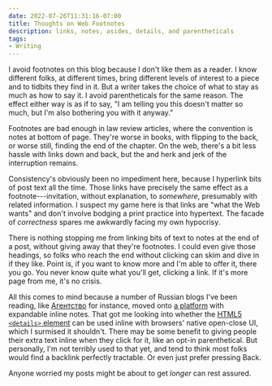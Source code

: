 ```yaml
---
date: 2022-07-26T11:31:16-07:00
title: Thoughts on Web Footnotes
description: links, notes, asides, details, and parentheticals
tags:
- Writing
---
```


I avoid footnotes on this blog because I don't like them as a reader.  I know different folks, at different times, bring different levels of interest to a piece and to tidbits they find in it.  But a writer takes the choice of what to stay as much as how to say it.  I avoid parentheticals for the same reason.  The effect either way is as if to say, "I am telling you this doesn't matter so much, but I'm also bothering you with it anyway."

Footnotes are bad enough in law review articles, where the convention is notes at bottom of page.  They're worse in books, with flipping to the back, or worse still, finding the end of the chapter.  On the web, there's a bit less hassle with links down and back, but the and herk and jerk of the interruption remains.

Consistency's obviously been no impediment here, because I hyperlink bits of post text all the time.  Those links have precisely the same effect as a footnote---invitation, without explanation, to _somewhere_, presumably with related information.  I suspect my game here is that links are "what the Web wants" and don't involve bodging a print practice into hypertext.  The facade of _correctness_ spares me awkwardly facing my own hypocrisy.

There is nothing stopping me from linking bits of text to notes at the end of a post, without giving away that they're footnotes.  I could even give those headings, so folks who reach the end without clicking can skim and dive in if they like.  Point is, if you want to know more and I'm able to offer it, there you go.  You never know quite what you'll get, clicking a link.  If it's more page from me, it's no crisis.

All this comes to mind because a number of Russian blogs I've been reading, like [Агентство](https://www.agents.media/) for instance, moved onto [a platform](https://setka.io/) with expandable inline notes.  That got me looking into whether the [HTML5 `<details>` element](https://developer.mozilla.org/en-US/docs/Web/HTML/Element/details) can be used inline with browsers' native open-close UI, which I surmised it shouldn't.  There may be some benefit to giving people their extra text inline when they click for it, like an opt-in parenthetical.  But personally, I'm not terribly used to that yet, and tend to think most folks would find a backlink perfectly tractable.  Or even just prefer pressing Back.

Anyone worried my posts might be about to get _longer_ can rest assured.
